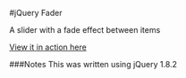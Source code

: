 #jQuery Fader

A slider with a fade effect between items

[View it in action here](http://martinblackburn.github.com/jQuery-fader/)

###Notes
This was written using jQuery 1.8.2
